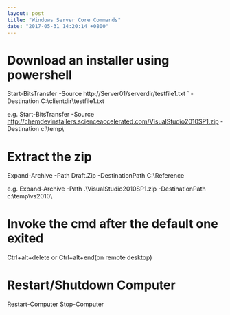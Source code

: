 ```yaml
---
layout: post
title: "Windows Server Core Commands"
date: "2017-05-31 14:20:14 +0800"
---
```

# Download an installer using powershell
Start-BitsTransfer -Source http://Server01/serverdir/testfile1.txt `
-Destination C:\clientdir\testfile1.txt

e.g.
Start-BitsTransfer -Source http://chemdevinstallers.scienceaccelerated.com/VisualStudio2010SP1.zip  -Destination c:\temp\

# Extract the zip
Expand-Archive -Path Draft.Zip -DestinationPath C:\Reference

e.g.
Expand-Archive -Path .\VisualStudio2010SP1.zip -DestinationPath c:\temp\vs2010\

# Invoke the cmd after the default one exited
Ctrl+alt+delete or Ctrl+alt+end(on remote desktop)

# Restart/Shutdown Computer
Restart-Computer
Stop-Computer
